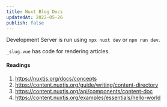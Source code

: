 ```yaml
---
title: Nuxt Blog Docs
updatedAt: 2022-05-26
publish: false
---
```


Development Server is run using `npx nuxt dev` or `npm run dev`.

`_slug.vue` has code for rendering articles.

#### Readings

1. https://nuxtjs.org/docs/concepts
2. https://content.nuxtjs.org/guide/writing/content-directory
3. https://content.nuxtjs.org/api/components/content-doc
4. https://content.nuxtjs.org/examples/essentials/hello-world

